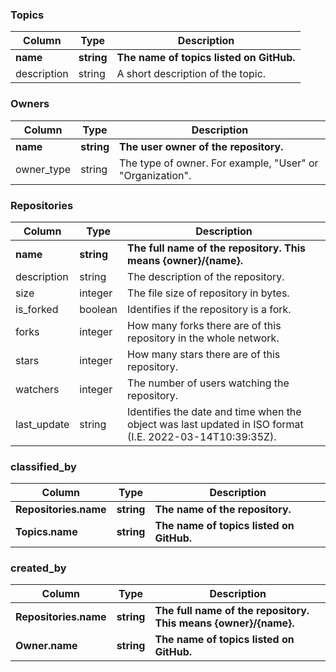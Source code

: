 ### Topics

| Column      | Type       | Description                              |
| ----------- | ---------- | ---------------------------------------- |
| **name**    | **string** | **The name of topics listed on GitHub.** |
| description | string     | A short description of the topic.        |

### Owners

| Column     | Type       | Description                                               |
| ---------- | ---------- | --------------------------------------------------------- |
| **name**   | **string** | **The user owner of the repository.**                     |
| owner_type | string     | The type of owner. For example, "User" or "Organization". | 

### Repositories

| Column      | Type       | Description                                                                                              |
| ----------- | ---------- | -------------------------------------------------------------------------------------------------------- |
| **name**    |	**string** | **The full name of the repository. This means {owner}/{name}.**                                          |
| description |	string     | The description of the repository.                                                                       |
| size	      | integer    | The file size of repository in bytes.                                                                    |
| is_forked   |	boolean	   | Identifies if the repository is a fork.                                                                  |
| forks       |	integer    | How many forks there are of this repository in the whole network.                                        |
| stars       |	integer    | How many stars there are of this repository.                                                             |
| watchers    |	integer    | The number of users watching the repository.                                                             |
| last_update | string     | Identifies the date and time when the object was last updated in ISO format (I.E. 2022-03-14T10:39:35Z). |

### classified_by

| Column                | Type       | Description                              |
| --------------------- | ---------- | ---------------------------------------- |
| **Repositories.name** | **string** | **The name of the repository.**          |
| **Topics.name**       | **string** | **The name of topics listed on GitHub.** |

### created_by

| Column                | Type       | Description                                                     |
| --------------------- | ---------- | --------------------------------------------------------------- |
| **Repositories.name** |	**string** | **The full name of the repository. This means {owner}/{name}.** |
| **Owner.name**        | **string** | **The name of topics listed on GitHub.**                        |
